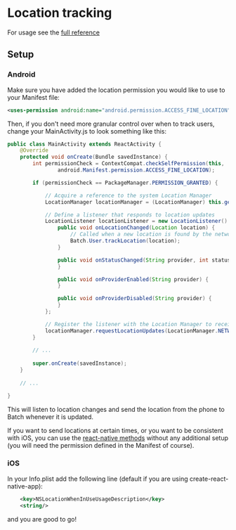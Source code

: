 # Location tracking

For usage see the [full reference](./reference.md#location)

## Setup

### Android 

Make sure you have added the location permission you would like to use to 
your Manifest file:
```xml
<uses-permission android:name="android.permission.ACCESS_FINE_LOCATION" />
```

Then, if you don't need more granular control over when to track users, change 
your MainActivity.js to look something like this: 
```java
public class MainActivity extends ReactActivity {
    @Override
    protected void onCreate(Bundle savedInstance) {
        int permissionCheck = ContextCompat.checkSelfPermission(this,
                android.Manifest.permission.ACCESS_FINE_LOCATION);

        if (permissionCheck == PackageManager.PERMISSION_GRANTED) {

            // Acquire a reference to the system Location Manager
            LocationManager locationManager = (LocationManager) this.getSystemService(Context.LOCATION_SERVICE);

            // Define a listener that responds to location updates
            LocationListener locationListener = new LocationListener() {
                public void onLocationChanged(Location location) {
                    // Called when a new location is found by the network location provider.
                    Batch.User.trackLocation(location);
                }

                public void onStatusChanged(String provider, int status, Bundle extras) {
                }

                public void onProviderEnabled(String provider) {
                }

                public void onProviderDisabled(String provider) {
                }
            };

            // Register the listener with the Location Manager to receive location updates
            locationManager.requestLocationUpdates(LocationManager.NETWORK_PROVIDER, 0, 0, locationListener);
        }
        
        // ...
        
        super.onCreate(savedInstance);
    }
    
    // ...

}
```

This will listen to location changes and send the location from the phone to 
Batch whenever it is updated.

If you want to send locations at certain times, or you want to be consistent 
with iOS, you can use the [react-native methods](reference.md#Location) without
any additional setup (you will need the permission defined in the Manifest 
of course).

### iOS

In your Info.plist add the following line (default if you are using create-react-native-app):
```xml
    <key>NSLocationWhenInUseUsageDescription</key>
    <string/>
```
and you are good to go!

